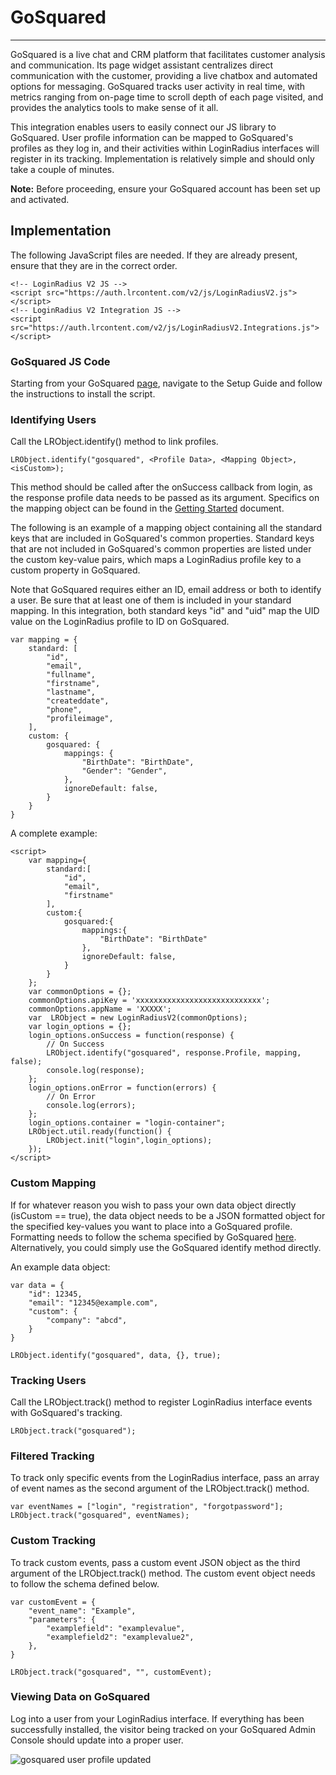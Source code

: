 GoSquared
=====

------
GoSquared is a live chat and CRM platform that facilitates customer analysis and communication. Its page widget assistant centralizes direct communication with the customer, providing a live chatbox and automated options for messaging. GoSquared tracks user activity in real time, with metrics ranging from on-page time to scroll depth of each page visited, and provides the analytics tools to make sense of it all.

This integration enables users to easily connect our JS library to GoSquared. User profile information can be mapped to GoSquared's profiles as they log in, and their activities within LoginRadius interfaces will register in its tracking. Implementation is relatively simple and should only take a couple of minutes.

**Note:** Before proceeding, ensure your GoSquared account has been set up and activated.

## Implementation
The following JavaScript files are needed. If they are already present, ensure that they are in the correct order.

```
<!-- LoginRadius V2 JS -->
<script src="https://auth.lrcontent.com/v2/js/LoginRadiusV2.js"></script>
<!-- LoginRadius V2 Integration JS -->
<script src="https://auth.lrcontent.com/v2/js/LoginRadiusV2.Integrations.js"></script>
```

### GoSquared JS Code
Starting from your GoSquared [page](https://www.gosquared.com/now/), navigate to the Setup Guide and follow the instructions to install the script.

### Identifying Users
Call the LRObject.identify() method to link profiles.

```
LRObject.identify("gosquared", <Profile Data>, <Mapping Object>, <isCustom>);
```

This method should be called after the onSuccess callback from login, as the response profile data needs to be passed as its argument. Specifics on the mapping object can be found in the [Getting Started](https://www.loginradius.com/docs/api/v2/integrations/getting-started#descriptionofmapping2) document.

The following is an example of a mapping object containing all the standard keys that are included in GoSquared's common properties. Standard keys that are not included in GoSquared's common properties are listed under the custom key-value pairs, which maps a LoginRadius profile key to a custom property in GoSquared.

Note that GoSquared requires either an ID, email address or both to identify a user. Be sure that at least one of them is included in your standard mapping. In this integration, both standard keys "id" and "uid" map the UID value on the LoginRadius profile to ID on GoSquared.

```
var mapping = {
	standard: [
    	"id",
		"email",
        "fullname",
        "firstname",
        "lastname",
        "createddate",
        "phone",
        "profileimage",
	],
	custom: {
		gosquared: {
			mappings: {
				"BirthDate": "BirthDate",
				"Gender": "Gender",
			},
			ignoreDefault: false,
		}
	}
}
```

A complete example:

```
<script>
	var mapping={
		standard:[
        	"id",
        	"email",
            "firstname"
        ],
        custom:{
        	gosquared:{
            	mappings:{
                	"BirthDate": "BirthDate"
          		},
                ignoreDefault: false,
            }
		}
    };
    var commonOptions = {};
    commonOptions.apiKey = 'xxxxxxxxxxxxxxxxxxxxxxxxxxxx';
    commonOptions.appName = 'XXXXX';
    var  LRObject = new LoginRadiusV2(commonOptions);
    var login_options = {};
    login_options.onSuccess = function(response) {
    	// On Success
    	LRObject.identify("gosquared", response.Profile, mapping, false);
    	console.log(response);
    };
    login_options.onError = function(errors) {
    	// On Error
    	console.log(errors);
    };
    login_options.container = "login-container";
    LRObject.util.ready(function() {
    	LRObject.init("login",login_options);
    });
</script>
```

### Custom Mapping
If for whatever reason you wish to pass your own data object directly (isCustom == true), the data object needs to be a JSON formatted object for the specified key-values you want to place into a GoSquared profile. Formatting needs to follow the schema specified by GoSquared [here](https://www.gosquared.com/api/javascript-tracking-code/identify-users/#). Alternatively, you could simply use the GoSquared identify method directly.

An example data object:

```
var data = {
	"id": 12345,
    "email": "12345@example.com",
    "custom": {
    	"company": "abcd",
    }
}

LRObject.identify("gosquared", data, {}, true);
```

### Tracking Users
Call the LRObject.track() method to register LoginRadius interface events with GoSquared's tracking.

```
LRObject.track("gosquared");
```

### Filtered Tracking
To track only specific events from the LoginRadius interface, pass an array of event names as the second argument of the LRObject.track() method.

```
var eventNames = ["login", "registration", "forgotpassword"];
LRObject.track("gosquared", eventNames);
```

### Custom Tracking
To track custom events, pass a custom event JSON object as the third argument of the LRObject.track() method. The custom event object needs to follow the schema defined below.

```
var customEvent = {
	"event_name": "Example",
    "parameters": {
    	"examplefield": "examplevalue",
        "examplefield2": "examplevalue2",
    },
}

LRObject.track("gosquared", "", customEvent);
```

### Viewing Data on GoSquared
Log into a user from your LoginRadius interface. If everything has been successfully installed, the visitor being tracked on your GoSquared Admin Console should update into a proper user.

![gosquared user profile updated](https://apidocs.lrcontent.com/images/s1_280515b04416d3b49f3.75190898.png "enter image title here")